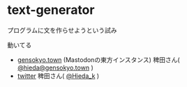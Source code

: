 # text-generator
プログラムに文を作らせようという試み

動いてる
- [gensokyo.town](https://gensokyo.town) (Mastodonの東方インスタンス) 稗田さん( [@hieda@gensokyo.town](https://gensokyo.town/@hieda) )
- [twitter](https://twitter.com) 稗田さん( [@Hieda_k](https://twitter.com/Hieda_k) )
